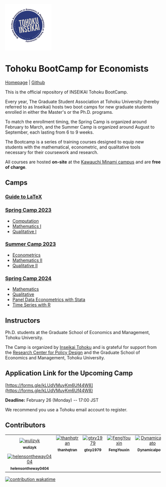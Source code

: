 ![](logo.png)

# Tohoku BootCamp for Economists 

[Homepage](https://thanhqtran.github.io/tohoku_bootcamp/) | [Github](https://github.com/thanhqtran/tohoku_bootcamp)

This is the official repository of INSEIKAI Tohoku BootCamp. 

Every year, The Graduate Student Association at Tohoku University (hereby referred to as Inseikai) hosts two boot camps for new graduate students enrolled in either the Master's or the Ph.D. programs. 

To match the enrollment timing, the Spring Camp is organized around February to March, and the Summer Camp is organized around August to September, each lasting from 6 to 9 weeks. 

The Bootcamp is a series of training courses designed to equip new students with the mathematical, econometric, and qualitative tools necessary for their coursework and research. 

All courses are hosted **on-site** at the [Kawauchi Minami campus](https://goo.gl/maps/CBEscMB3hzLt4Byo7) and are **free of charge**.


## Camps

### [Guide to LaTeX](https://github.com/thanhqtran/tohoku_bootcamp/tree/main/tex_guide)

### [Spring Camp 2023](https://github.com/thanhqtran/tohoku_bootcamp/tree/main/spring2023)

- [Computation](https://github.com/thanhqtran/tohoku_bootcamp/tree/main/spring2023/computation)
- [Mathematics I](https://github.com/thanhqtran/tohoku_bootcamp/tree/main/spring2023/math)
- [Qualitative I](https://github.com/thanhqtran/tohoku_bootcamp/tree/main/spring2023/qualitative)

### [Summer Camp 2023](https://github.com/thanhqtran/tohoku_bootcamp/tree/main/summer2023)

- [Econometrics](https://github.com/thanhqtran/tohoku_bootcamp/tree/main/summer2023/econometrics)
- [Mathematics II](https://github.com/thanhqtran/tohoku_bootcamp/tree/main/summer2023/math)
- [Qualitative II](https://github.com/thanhqtran/tohoku_bootcamp/tree/main/summer2023/qualitative)

### [Spring Camp 2024](https://github.com/thanhqtran/tohoku_bootcamp/tree/main/spring2024)

- [Mathematics](https://github.com/thanhqtran/tohoku_bootcamp/tree/main/spring2024/math)
- [Qualitative](https://github.com/thanhqtran/tohoku_bootcamp/tree/main/spring2024/qualitative)
- [Panel Data Econometrics with Stata](https://github.com/thanhqtran/tohoku_bootcamp/tree/main/spring2024/econometrics_stata)
- [Time Series with R](https://github.com/thanhqtran/tohoku_bootcamp/tree/main/spring2024/timeseries_r)

## Instructors

Ph.D. students at the Graduate School of Economics and Management, Tohoku University.

The Camp is organized by [Inseikai Tohoku](inseikaitohoku.org) and is grateful for support from the [Research Center for Policy Design](https://www2.econ.tohoku.ac.jp/~PDesign/en.html) and the Graduate School of Economics and Management, Tohoku University.

## Application Link for the Upcoming Camp

[https://forms.gle/kLUdVMuyKm6Uf44W8](https://forms.gle/kLUdVMuyKm6Uf44W8)

**Deadline:** February 26 (Monday) -- 17:00 JST

We recommend you use a Tohoku email account to register.


## Contributors

<!-- readme: collaborators,contributors -start -->
<table>
<tr>
    <td align="center">
        <a href="https://github.com/wulizyk">
            <img src="https://avatars.githubusercontent.com/u/65752272?v=4" width="100;" alt="wulizyk"/>
            <br />
            <sub><b>wulizyk</b></sub>
        </a>
    </td>
    <td align="center">
        <a href="https://github.com/thanhqtran">
            <img src="https://avatars.githubusercontent.com/u/66583019?v=4" width="100;" alt="thanhqtran"/>
            <br />
            <sub><b>thanhqtran</b></sub>
        </a>
    </td>
    <td align="center">
        <a href="https://github.com/gtxy1979">
            <img src="https://avatars.githubusercontent.com/u/128568543?v=4" width="100;" alt="gtxy1979"/>
            <br />
            <sub><b>gtxy1979</b></sub>
        </a>
    </td>
    <td align="center">
        <a href="https://github.com/FengYouxin">
            <img src="https://avatars.githubusercontent.com/u/130349225?v=4" width="100;" alt="FengYouxin"/>
            <br />
            <sub><b>FengYouxin</b></sub>
        </a>
    </td>
    <td align="center">
        <a href="https://github.com/Dynamicalpotato">
            <img src="https://avatars.githubusercontent.com/u/130369924?v=4" width="100;" alt="Dynamicalpotato"/>
            <br />
            <sub><b>Dynamicalpotato</b></sub>
        </a>
    </td>
    <td align="center">
        <a href="https://github.com/TristaTIAN1120">
            <img src="https://avatars.githubusercontent.com/u/140711154?v=4" width="100;" alt="TristaTIAN1120"/>
            <br />
            <sub><b>TristaTIAN1120</b></sub>
        </a>
    </td></tr>
<tr>
    <td align="center">
        <a href="https://github.com/helensontheway0404">
            <img src="https://avatars.githubusercontent.com/u/141707243?v=4" width="100;" alt="helensontheway0404"/>
            <br />
            <sub><b>helensontheway0404</b></sub>
        </a>
    </td></tr>
</table>
<!-- readme: collaborators,contributors -end -->

[![contribution wakatime](https://wakatime.com/badge/user/cc163315-2340-4910-bf0e-56d030d0986e/project/5152c272-a4c9-4081-98ae-d99c715ecb9a.svg)](https://wakatime.com/badge/user/cc163315-2340-4910-bf0e-56d030d0986e/project/5152c272-a4c9-4081-98ae-d99c715ecb9a)
